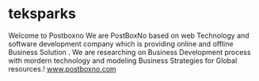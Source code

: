 teksparks
=========

Welcome to Postboxno  We are PostBoxNo based on web Technology and software development company which is providing online and offline Business Solution . We are researching on Business Development process with mordern technology and modeling Business Strategies for Global resources.!  www.postboxno.com